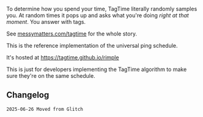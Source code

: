 To determine how you spend your time, TagTime literally randomly samples you.
At random times it pops up and asks what you're doing *right at that moment*.
You answer with tags.

See
[messymatters.com/tagtime](http://messymatters.com/tagtime )
for the whole story.

This is the reference implementation of the universal ping schedule.

It's hosted at https://tagtime.github.io/rimple

This is just for developers implementing the TagTime algorithm to make sure they're on the same schedule.

## Changelog

```
2025-06-26 Moved from Glitch
```
